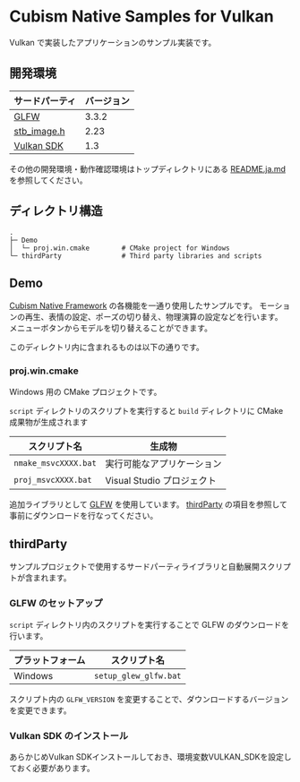 # Cubism Native Samples for Vulkan

Vulkan で実装したアプリケーションのサンプル実装です。


## 開発環境

| サードパーティ | バージョン |
| --- | --- |
| [GLFW] | 3.3.2 |
| [stb_image.h] | 2.23 |
| [Vulkan SDK] |1.3|

その他の開発環境・動作確認環境はトップディレクトリにある [README.ja.md](/README.ja.md) を参照してください。


## ディレクトリ構造

```
.
├─ Demo
│  └─ proj.win.cmake        # CMake project for Windows
└─ thirdParty               # Third party libraries and scripts
```


## Demo

[Cubism Native Framework] の各機能を一通り使用したサンプルです。
モーションの再生、表情の設定、ポーズの切り替え、物理演算の設定などを行います。
メニューボタンからモデルを切り替えることができます。

[Cubism Native Framework]: https://github.com/Live2D/CubismNativeFramework

このディレクトリ内に含まれるものは以下の通りです。

### proj.win.cmake

Windows 用の CMake プロジェクトです。

`script` ディレクトリのスクリプトを実行すると `build` ディレクトリに CMake 成果物が生成されます

| スクリプト名 | 生成物 |
| --- | --- |
| `nmake_msvcXXXX.bat` | 実行可能なアプリケーション |
| `proj_msvcXXXX.bat` | Visual Studio プロジェクト |

追加ライブラリとして [GLFW] を使用しています。
[thirdParty](README.ja.md#thirdParty) の項目を参照して事前にダウンロードを行なってください。

## thirdParty

サンプルプロジェクトで使用するサードパーティライブラリと自動展開スクリプトが含まれます。

### GLFW のセットアップ

`script` ディレクトリ内のスクリプトを実行することで GLFW のダウンロードを行います。

| プラットフォーム | スクリプト名 |
| --- | --- |
| Windows | `setup_glew_glfw.bat` |

スクリプト内の `GLFW_VERSION` を変更することで、ダウンロードするバージョンを変更できます。

[GLFW]: https://github.com/glfw/glfw
[stb_image.h]: https://github.com/nothings/stb/blob/master/stb_image.h

### Vulkan SDK のインストール

あらかじめVulkan SDKインストールしておき、環境変数VULKAN_SDKを設定しておく必要があります。

[Vulkan SDK]: https://www.lunarg.com/vulkan-sdk/

